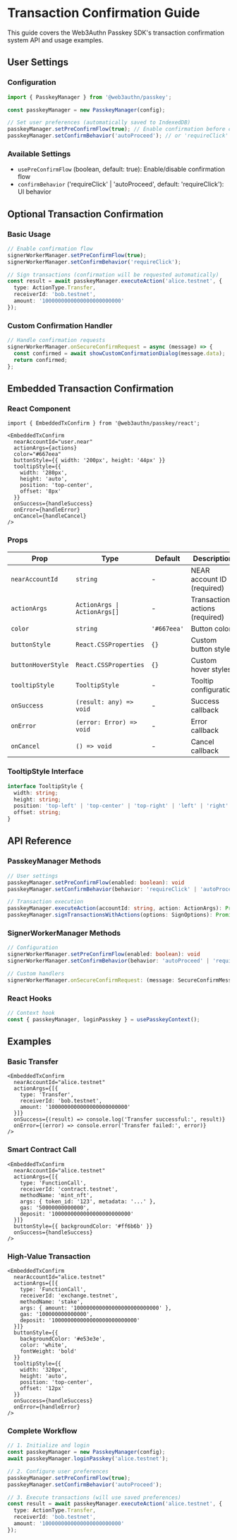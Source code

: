 # Transaction Confirmation Guide

This guide covers the Web3Authn Passkey SDK's transaction confirmation system API and usage examples.

## User Settings

### Configuration

```typescript
import { PasskeyManager } from '@web3authn/passkey';

const passkeyManager = new PasskeyManager(config);

// Set user preferences (automatically saved to IndexedDB)
passkeyManager.setPreConfirmFlow(true); // Enable confirmation before contract verification
passkeyManager.setConfirmBehavior('autoProceed'); // or 'requireClick'
```

### Available Settings

- `usePreConfirmFlow` (boolean, default: true): Enable/disable confirmation flow
- `confirmBehavior` ('requireClick' | 'autoProceed', default: 'requireClick'): UI behavior

## Optional Transaction Confirmation

### Basic Usage

```typescript
// Enable confirmation flow
signerWorkerManager.setPreConfirmFlow(true);
signerWorkerManager.setConfirmBehavior('requireClick');

// Sign transactions (confirmation will be requested automatically)
const result = await passkeyManager.executeAction('alice.testnet', {
  type: ActionType.Transfer,
  receiverId: 'bob.testnet',
  amount: '1000000000000000000000000'
});
```

### Custom Confirmation Handler

```typescript
// Handle confirmation requests
signerWorkerManager.onSecureConfirmRequest = async (message) => {
  const confirmed = await showCustomConfirmationDialog(message.data);
  return confirmed;
};
```

## Embedded Transaction Confirmation

### React Component

```tsx
import { EmbeddedTxConfirm } from '@web3authn/passkey/react';

<EmbeddedTxConfirm
  nearAccountId="user.near"
  actionArgs={actions}
  color="#667eea"
  buttonStyle={{ width: '200px', height: '44px' }}
  tooltipStyle={{
    width: '280px',
    height: 'auto',
    position: 'top-center',
    offset: '8px'
  }}
  onSuccess={handleSuccess}
  onError={handleError}
  onCancel={handleCancel}
/>
```

### Props

| Prop | Type | Default | Description |
|------|------|---------|-------------|
| `nearAccountId` | `string` | - | NEAR account ID (required) |
| `actionArgs` | `ActionArgs \| ActionArgs[]` | - | Transaction actions (required) |
| `color` | `string` | `'#667eea'` | Button color |
| `buttonStyle` | `React.CSSProperties` | `{}` | Custom button styles |
| `buttonHoverStyle` | `React.CSSProperties` | `{}` | Custom hover styles |
| `tooltipStyle` | `TooltipStyle` | - | Tooltip configuration |
| `onSuccess` | `(result: any) => void` | - | Success callback |
| `onError` | `(error: Error) => void` | - | Error callback |
| `onCancel` | `() => void` | - | Cancel callback |

### TooltipStyle Interface

```typescript
interface TooltipStyle {
  width: string;
  height: string;
  position: 'top-left' | 'top-center' | 'top-right' | 'left' | 'right' | 'bottom-left' | 'bottom-center' | 'bottom-right';
  offset: string;
}
```

## API Reference

### PasskeyManager Methods

```typescript
// User settings
passkeyManager.setPreConfirmFlow(enabled: boolean): void
passkeyManager.setConfirmBehavior(behavior: 'requireClick' | 'autoProceed'): void

// Transaction execution
passkeyManager.executeAction(accountId: string, action: ActionArgs): Promise<any>
passkeyManager.signTransactionsWithActions(options: SignOptions): Promise<any>
```

### SignerWorkerManager Methods

```typescript
// Configuration
signerWorkerManager.setPreConfirmFlow(enabled: boolean): void
signerWorkerManager.setConfirmBehavior(behavior: 'autoProceed' | 'requireClick'): void

// Custom handlers
signerWorkerManager.onSecureConfirmRequest: (message: SecureConfirmMessage) => Promise<boolean>
```

### React Hooks

```typescript
// Context hook
const { passkeyManager, loginPasskey } = usePasskeyContext();
```

## Examples

### Basic Transfer

```tsx
<EmbeddedTxConfirm
  nearAccountId="alice.testnet"
  actionArgs={[{
    type: 'Transfer',
    receiverId: 'bob.testnet',
    amount: '1000000000000000000000000'
  }]}
  onSuccess={(result) => console.log('Transfer successful:', result)}
  onError={(error) => console.error('Transfer failed:', error)}
/>
```

### Smart Contract Call

```tsx
<EmbeddedTxConfirm
  nearAccountId="alice.testnet"
  actionArgs={[{
    type: 'FunctionCall',
    receiverId: 'contract.testnet',
    methodName: 'mint_nft',
    args: { token_id: '123', metadata: '...' },
    gas: '50000000000000',
    deposit: '1000000000000000000000000'
  }]}
  buttonStyle={{ backgroundColor: '#ff6b6b' }}
  onSuccess={handleSuccess}
/>
```

### High-Value Transaction

```tsx
<EmbeddedTxConfirm
  nearAccountId="alice.testnet"
  actionArgs={[{
    type: 'FunctionCall',
    receiverId: 'exchange.testnet',
    methodName: 'stake',
    args: { amount: '100000000000000000000000000' },
    gas: '100000000000000',
    deposit: '100000000000000000000000000'
  }]}
  buttonStyle={{
    backgroundColor: '#e53e3e',
    color: 'white',
    fontWeight: 'bold'
  }}
  tooltipStyle={{
    width: '320px',
    height: 'auto',
    position: 'top-center',
    offset: '12px'
  }}
  onSuccess={handleSuccess}
  onError={handleError}
/>
```

### Complete Workflow

```typescript
// 1. Initialize and login
const passkeyManager = new PasskeyManager(config);
await passkeyManager.loginPasskey('alice.testnet');

// 2. Configure user preferences
passkeyManager.setPreConfirmFlow(true);
passkeyManager.setConfirmBehavior('autoProceed');

// 3. Execute transactions (will use saved preferences)
const result = await passkeyManager.executeAction('alice.testnet', {
  type: ActionType.Transfer,
  receiverId: 'bob.testnet',
  amount: '1000000000000000000000000'
});
```

